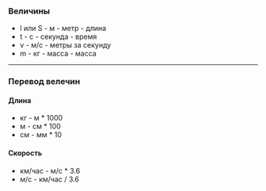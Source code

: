 ### Величины
- l или S - м - метр - длина
- t - с - секунда - время
- v - м/c - метры за секунду
- m - кг - масса - масса
---
### Перевод велечин
#### Длина
- кг - м * 1000
- м - см * 100
- см - мм * 10
#### Скорость
- км/час - м/c * 3.6
- м/c - км/час / 3.6